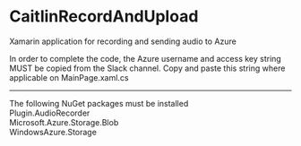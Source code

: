 # CaitlinRecordAndUpload

Xamarin application for recording and sending audio to Azure                                    

In order to complete the code, the Azure username and access key string MUST be copied from the Slack channel.
Copy and paste this string where applicable on MainPage.xaml.cs                                           

------------------------------------------------------------------------------------------------------------

The following NuGet packages must be installed                                                              
Plugin.AudioRecorder                                                                                        
Microsoft.Azure.Storage.Blob                                                                                
WindowsAzure.Storage                                                                                          
